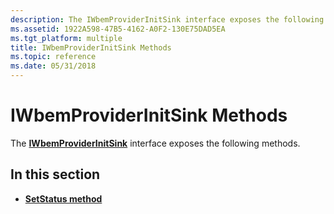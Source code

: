 ```yaml
---
description: The IWbemProviderInitSink interface exposes the following methods.
ms.assetid: 1922A598-47B5-4162-A0F2-130E75DAD5EA
ms.tgt_platform: multiple
title: IWbemProviderInitSink Methods
ms.topic: reference
ms.date: 05/31/2018
---
```


# IWbemProviderInitSink Methods

The [**IWbemProviderInitSink**](/windows/desktop/api/Wbemprov/nn-wbemprov-iwbemproviderinitsink) interface exposes the following methods.

## In this section

-   [**SetStatus method**](/windows/desktop/api/Wbemprov/nf-wbemprov-iwbemproviderinitsink-setstatus)

 

 



